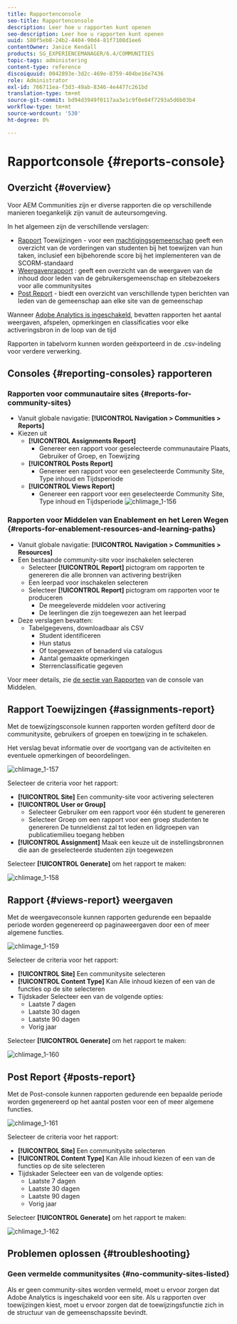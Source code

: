 ```yaml
---
title: Rapportenconsole
seo-title: Rapportenconsole
description: Leer hoe u rapporten kunt openen
seo-description: Leer hoe u rapporten kunt openen
uuid: 580f5eb8-24b2-4404-90d4-81f7108d1ee6
contentOwner: Janice Kendall
products: SG_EXPERIENCEMANAGER/6.4/COMMUNITIES
topic-tags: administering
content-type: reference
discoiquuid: 0042893e-3d2c-469e-8759-404be16e7436
role: Administrator
exl-id: 766711ea-f3d3-49ab-8346-4e4477c261bd
translation-type: tm+mt
source-git-commit: bd94d3949f0117aa3e1c9f0e84f7293a5d6b03b4
workflow-type: tm+mt
source-wordcount: '530'
ht-degree: 0%

---
```


# Rapportconsole {#reports-console}

## Overzicht {#overview}

Voor AEM Communities zijn er diverse rapporten die op verschillende manieren toegankelijk zijn vanuit de auteursomgeving.

In het algemeen zijn de verschillende verslagen:

* [Rapport](#assignments-report)  Toewijzingen - voor een  [machtigingsgemeenschap](overview.md#enablement-community) geeft een overzicht van de vorderingen van studenten bij het toewijzen van hun taken, inclusief een bijbehorende score bij het implementeren van de SCORM-standaard
* [Weergavenrapport](#views-report) : geeft een overzicht van de weergaven van de inhoud door leden van de gebruikersgemeenschap en sitebezoekers voor alle communitysites
* [Post Report](#posts-report)  - biedt een overzicht van verschillende typen berichten van leden van de gemeenschap aan elke site van de gemeenschap

Wanneer [Adobe Analytics is ingeschakeld](sites-console.md#analytics), bevatten rapporten het aantal weergaven, afspelen, opmerkingen en classificaties voor elke activeringsbron in de loop van de tijd

Rapporten in tabelvorm kunnen worden geëxporteerd in de .csv-indeling voor verdere verwerking.

## Consoles {#reporting-consoles} rapporteren

### Rapporten voor communautaire sites {#reports-for-community-sites}

* Vanuit globale navigatie: **[!UICONTROL Navigation > Communities > Reports]**
* Kiezen uit
   * **[!UICONTROL Assignments Report]**
      * Genereer een rapport voor geselecteerde communautaire Plaats, Gebruiker of Groep, en Toewijzing
   * **[!UICONTROL Posts Report]**
      * Genereer een rapport voor een geselecteerde Community Site, Type inhoud en Tijdsperiode
   * **[!UICONTROL Views Report]**
      * Genereer een rapport voor een geselecteerde Community Site, Type inhoud en Tijdsperiode
         ![chlimage_1-156](assets/chlimage_1-156.png)

### Rapporten voor Middelen van Enablement en het Leren Wegen {#reports-for-enablement-resources-and-learning-paths}

* Vanuit globale navigatie: **[!UICONTROL Navigation > Communities > Resources]**
* Een bestaande community-site voor inschakelen selecteren
   * Selecteer **[!UICONTROL Report]** pictogram om rapporten te genereren die alle bronnen van activering bestrijken
   * Een leerpad voor inschakelen selecteren
   * Selecteer **[!UICONTROL Report]** pictogram om rapporten voor te produceren
      * De meegeleverde middelen voor activering
      * De leerlingen die zijn toegewezen aan het leerpad
* Deze verslagen bevatten:
   * Tabelgegevens, downloadbaar als CSV
      * Student identificeren
      * Hun status
      * Of toegewezen of benaderd via catalogus
      * Aantal gemaakte opmerkingen
      * Sterrenclassificatie gegeven

Voor meer details, zie [de sectie van Rapporten](resources.md#report) van de console van Middelen.

## Rapport Toewijzingen {#assignments-report}

Met de toewijzingsconsole kunnen rapporten worden gefilterd door de communitysite, gebruikers of groepen en toewijzing in te schakelen.

Het verslag bevat informatie over de voortgang van de activiteiten en eventuele opmerkingen of beoordelingen.

![chlimage_1-157](assets/chlimage_1-157.png)

Selecteer de criteria voor het rapport:

* **[!UICONTROL Site]**
Een community-site voor activering selecteren
* **[!UICONTROL User or Group]**
   * Selecteer Gebruiker om een rapport voor één student te genereren
   * Selecteer Groep om een rapport voor een groep studenten te genereren
De tunneldienst zal tot leden en lidgroepen van publicatiemilieu toegang hebben
* **[!UICONTROL Assignment]**
Maak een keuze uit de instellingsbronnen die aan de geselecteerde studenten zijn toegewezen

Selecteer **[!UICONTROL Generate]** om het rapport te maken:

![chlimage_1-158](assets/chlimage_1-158.png)

## Rapport {#views-report} weergaven

Met de weergaveconsole kunnen rapporten gedurende een bepaalde periode worden gegenereerd op paginaweergaven door een of meer algemene functies.

![chlimage_1-159](assets/chlimage_1-159.png)

Selecteer de criteria voor het rapport:

* **[!UICONTROL Site]**
Een communitysite selecteren
* **[!UICONTROL Content Type]**
Kan Alle inhoud kiezen of een van de functies op de site selecteren
* Tijdskader
Selecteer een van de volgende opties:
   * Laatste 7 dagen
   * Laatste 30 dagen
   * Laatste 90 dagen
   * Vorig jaar

Selecteer **[!UICONTROL Generate]** om het rapport te maken:

![chlimage_1-160](assets/chlimage_1-160.png)

## Post Report {#posts-report}

Met de Post-console kunnen rapporten gedurende een bepaalde periode worden gegenereerd op het aantal posten voor een of meer algemene functies.

![chlimage_1-161](assets/chlimage_1-161.png)

Selecteer de criteria voor het rapport:

* **[!UICONTROL Site]**
Een communitysite selecteren
* **[!UICONTROL Content Type]**
Kan Alle inhoud kiezen of een van de functies op de site selecteren
* Tijdskader
Selecteer een van de volgende opties:
   * Laatste 7 dagen
   * Laatste 30 dagen
   * Laatste 90 dagen
   * Vorig jaar

Selecteer **[!UICONTROL Generate]** om het rapport te maken:

![chlimage_1-162](assets/chlimage_1-162.png)

## Problemen oplossen {#troubleshooting}

### Geen vermelde communitysites {#no-community-sites-listed}

Als er geen community-sites worden vermeld, moet u ervoor zorgen dat Adobe Analytics is ingeschakeld voor een site. Als u rapporten over toewijzingen kiest, moet u ervoor zorgen dat de toewijzingsfunctie zich in de structuur van de gemeenschapssite bevindt.

